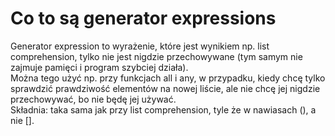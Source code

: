 # Co to są generator expressions  
Generator expression to wyrażenie, które jest wynikiem np. list comprehension, tylko nie jest nigdzie przechowywane (tym samym nie zajmuje pamięci i program szybciej działa).  
Można tego użyć np. przy funkcjach all i any, w przypadku, kiedy chcę tylko sprawdzić prawdziwość elementów na nowej liście, ale nie chcę jej nigdzie przechowywać, bo nie będę jej używać.  
Składnia: taka sama jak przy list comprehension, tyle że w nawiasach (), a nie [].
